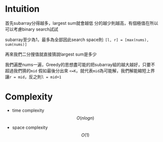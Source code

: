 # Intuition

首先subarray分得越多，largest sum就會越低
分的越少則越高，有個極值在所以可以考慮binary search試試

subarray至少為1，最多為全部因此search space則:
`[l, r] = [max(nums), sum(nums)]`

再來我們二分搜值就直接猜說largest sum是多少

我們遍歷nums一遍，Greedy的思想盡可能的把subarray組的越大越好，只要不超過我們猜的`mid`
假如最後分出來 `<=K`，就代表`mid`為可能解，我們解能縮短上界讓`r = mid`，反之則`l = mid+1`

# Complexity

- time complexity
$$O(nlogn)$$

- space complexity
$$O(1)$$